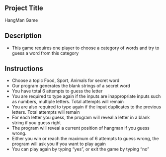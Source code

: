 ## Project Title

HangMan Game

## Description

* This game requires one player to choose a category of words and try to guess a word from this category

## Instructions

* Choose a topic Food, Sport, Animals for secret word
* Our program generates the blank strings of a secret word
* You have total 6 attempts to guess the letter
* You are required to type again if the inputs are inappropriate inputs such as numbers, multiple letters. Total attempts will remain
* You are also required to type again if the input duplicates to the previous letters. Total attempts will remain
* For each letter you guess, the program will reveal a letter in a blank string if you guess right
* The program will reveal a current position of hangman if you guess wrong.
* Either you win or reach the maximum of 6 attempts to guess wrong, the program will ask you if you want to play again
* You can play again by typing “yes”, or exit the game by typing “no”

